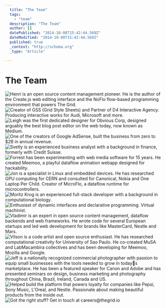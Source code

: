 ```yaml
---
  title: "The Team"
  tags: 
    - "team"
  description: "The Team"
  author: []
  datePublished: "2014-10-08T15:42:44.569Z"
  dateModified: "2014-10-08T15:42:44.569Z"
  published: true
  _context: "http://schema.org"
  _type: "Article"

---
```

# The Team
![Henri is an open source content management pioneer. He is the author of the Create.js web editing interface and the NoFlo flow-based programming environment that powers The Grid.](https://s3-us-west-2.amazonaws.com/cdn.thegrid.io/team/Henri.png)
![Creator of GSS (Grid Style Sheets) and Partner of D4 Interactive Agency. Producing interactive works for Audi, Microsoft and more.](https://s3-us-west-2.amazonaws.com/cdn.thegrid.io/team/Dan.png)
![Leigh was the first dedicated designer for Obvious Corp, designed arguably the best blog post editor on the web today, now known as Medium.](https://s3-us-west-2.amazonaws.com/cdn.thegrid.io/team/Leigh.png)
![One of the creators of Google AdSense, built the business from zero to $2B in annual revenue.](https://s3-us-west-2.amazonaws.com/cdn.thegrid.io/team/Brian.png)
![Svetly is an experienced business analyst with a background in finance, formerly with Credit Suisse.](https://s3-us-west-2.amazonaws.com/cdn.thegrid.io/team/Svetly.png)
![Forrest has been experimenting with web media software for 15 years. He created Meemoo, a playful dataflow animation webapp designed for hackability.](https://s3-us-west-2.amazonaws.com/cdn.thegrid.io/team/Forrest.png)
![Jon is a specialist in Linux and embedded devices. He has researched GPU computing for CERN and consulted for Canonical, Nokia and One Laptop Per Child. Creator of MicroFlo, a dataflow runtime for microcontrollers.](https://s3-us-west-2.amazonaws.com/cdn.thegrid.io/team/Jon.png)
![Moritz Krog is an experienced full-stack developer with a background in computational biology.](https://s3-us-west-2.amazonaws.com/cdn.thegrid.io/team/Moritz.png)
![Enthusiast of dynamic interfaces and declarative programming. Virtual machinist.](https://s3-us-west-2.amazonaws.com/cdn.thegrid.io/team/Yaroslaff.png)
![Vladimir is an expert in open source content management, dataflow backends and web frameworks. He wrote code for several European startups and led web development for brands like MasterCard, Nestle and Mars.](https://s3-us-west-2.amazonaws.com/cdn.thegrid.io/team/Vladimir.png)
![Vilson is a code artist and open source enthusiast. He has researched computational creativity for University of Sao Paulo. He co-created MuSA and LabMacambira collectives and has been developing for Meemoo, Mozilla and Google.](https://s3-us-west-2.amazonaws.com/cdn.thegrid.io/team/Vilson.png)
![Jeff is a nationally recognized commercial photographer with passion to equip small businesses with the tools needed to grow in todays marketplace. He has been a featured speaker for Canon and Adobe and has presented seminars on design, business marketing and photography throughout China, Brazil, Ireland, Canada and US.](https://s3-us-west-2.amazonaws.com/cdn.thegrid.io/team/Jeff.png)
![Helped build the platform that powers loyalty for companies like Pepsi, Sony Music, L'Oreal, and Nestle. Passionate about making beautiful products from the inside out.](https://s3-us-west-2.amazonaws.com/cdn.thegrid.io/team/Paul.png)
![Got the right stuff? Get in touch at careers@thegrid.io](https://s3-us-west-2.amazonaws.com/cdn.thegrid.io/team/_spare.png)